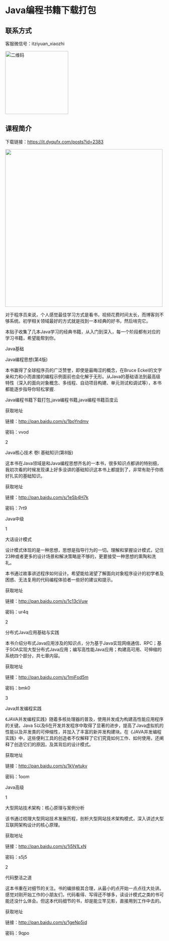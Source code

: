 # Java编程书籍下载打包

## 联系方式

客服微信号：itziyuan_xiaozhi

<img src="https://ziyuanyun.oss-cn-guangzhou.aliyuncs.com/common/20240614073449/666b82192834a.jpg" width="200" height="200" alt="二维码">

## 课程简介

下载链接：https://it.dyqufx.com/posts?id=2383

<img src="https://ziyuanyun.oss-cn-guangzhou.aliyuncs.com/yun/20240515183923/664490db5afd6.jpg" width="500" alt="">

 对于程序员来说，个人感觉最佳学习方式是看书，视频花费时间太长，而博客则不够系统。初学相关领域最好的方式就是找到一本经典的好书，然后啃完它。

 本贴子收集了几本Java学习的经典书籍，从入门到深入，每一个阶段都有对应的学习书籍，希望能帮到你。

 Java基础

 Java编程思想(第4版)

 本书赢得了全球程序员的广泛赞誉，即使是最晦涩的概念，在Bruce Eckel的文字亲和力和小而直接的编程示例面前也会化解于无形。从Java的基础语法到最高级特性（深入的面向对象概念、多线程、自动项目构建、单元测试和调试等），本书都能逐步指导你轻松掌握.

 Java编程书籍下载打包,java编程书籍,java编程书籍百度云



 获取地址

 链接：http://pan.baidu.com/s/1boYndmv

 密码：vvod

 2

 Java核心技术 卷Ⅰ 基础知识(第8版)

 这本书在Java领域是和Java编程思想齐名的一本书，很多知识点都讲的特别细，我初次看的时候发现课上好多没讲的基础知识这本书上都提到了，非常有助于你练好扎实的基础知识。

 获取地址

 链接：http://pan.baidu.com/s/1eSb4H7k

 密码：7rt9

 Java中级

 1

 大话设计模式

 设计模式体现的是一种思想，思想是指导行为的一切。理解和掌握设计模式，记住23种或者更多的设计场景和解决策略是不够的，更要接受一种思想的熏陶和洗礼。

 本书通过故事讲述程序如何设计。希望能给渴望了解面向对象程序设计的初学者及困惑、无法复用的代码编程体验者一些好的建议和提示。

 获取地址

 链接：http://pan.baidu.com/s/1c13cVuw

 密码：ur4q

 2

 分布式Java应用基础与实践

 本书介绍分布式Java应用涉及的知识点，分为基于Java实现网络通信、RPC；基于SOA实现大型分布式Java应用；编写高性能Java应用；构建高可用、可伸缩的系统四个部分，共七章内容。

 获取地址

 链接：http://pan.baidu.com/s/1miFod5m

 密码：bmk0

 3

 Java并发编程实践

 《JAVA并发编程实践》随着多核处理器的普及，使用并发成为构建高性能应用程序的关键。Java 5以及6在开发并发程序中取得了显著的进步，提高了Java虚拟机的性能以及并发类的可伸缩性，并加入了丰富的新并发构建块。在《JAVA并发编程实践》中，这些便利工具的创造者不仅解释了它们究竟如何工作、如何使用，还阐释了创造它们的原因，及其背后的设计模式。

 获取地址

 链接：http://pan.baidu.com/s/1kVwtukv

 密码：1oom

 Java高级

 1

 大型网站技术架构：核心原理与案例分析

 该书通过梳理大型网站技术发展历程，剖析大型网站技术架构模式，深入讲述大型互联网架构设计的核心原理。

 获取地址

 链接：http://pan.baidu.com/s/1i5N1LxN

 密码：s5j5

 2

 代码整洁之道

 这本书重在对细节的关注。书的编排极其合理，从最小的点开始一点点往大处讲。感觉对刚开始工作的小朋友们，代码看得、写得还不够多，读设计模式之类的书可能还没什么体会。但这本代码细节的书，却是能立竿见影，直接用到工作中去的。

 获取地址

 链接：http://pan.baidu.com/s/1geNp5jd

 密码：9qpo

  